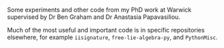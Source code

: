 Some experiments and other code from my PhD work at Warwick supervised by Dr Ben Graham and Dr Anastasia Papavasiliou.

Much of the most useful and important code is in specific repositories elsewhere, for example `iisignature`, `free-lie-algebra-py`, and `PythonMisc`.


